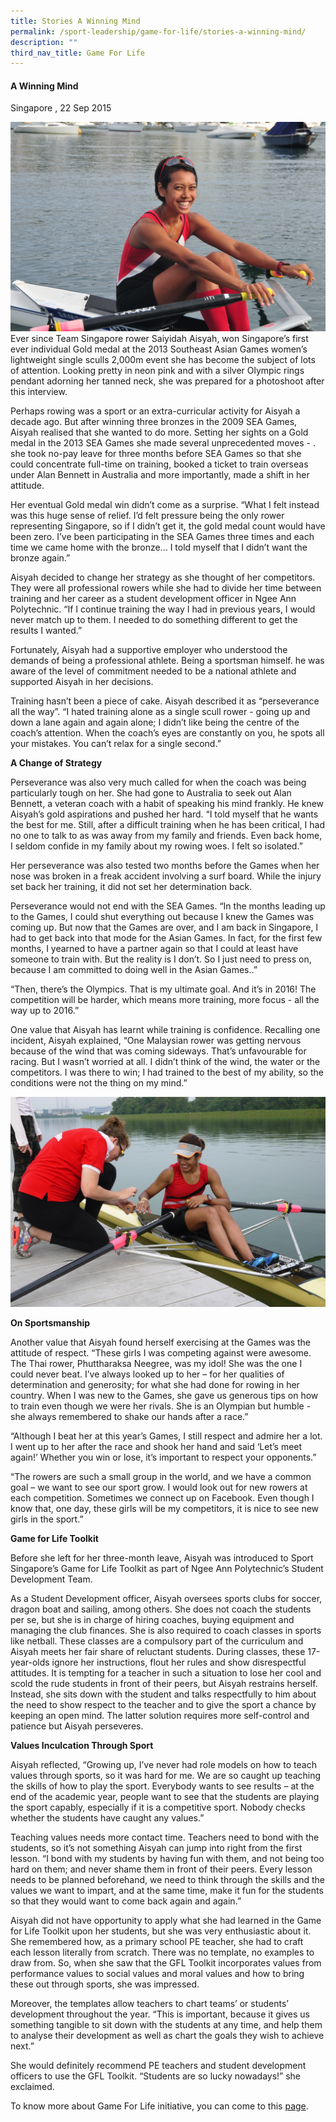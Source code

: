 ```yaml
---
title: Stories A Winning Mind
permalink: /sport-leadership/game-for-life/stories-a-winning-mind/
description: ""
third_nav_title: Game For Life
---
```

#### **A Winning Mind**
Singapore , 22 Sep 2015

![Rowing Saiyidah](/images/Sport%20Education/Sports%20Leadership/Game%20For%20Life/Stories/Rowing__Saiyidah.jpeg)
Ever since Team Singapore rower Saiyidah Aisyah, won Singapore’s first ever individual Gold medal at the 2013 Southeast Asian Games women’s lightweight single sculls 2,000m event she has become the subject of lots of attention. Looking pretty in neon pink and with a silver Olympic rings pendant adorning her tanned neck, she was prepared for a photoshoot after this interview.

Perhaps rowing was a sport or an extra-curricular activity for Aisyah a decade ago. But after winning three bronzes in the 2009 SEA Games, Aisyah realised that she wanted to do more. Setting her sights on a Gold medal in the 2013 SEA Games she made several unprecedented moves - . she took no-pay leave for three months before SEA Games so that she could concentrate full-time on training, booked a ticket to train overseas under Alan Bennett in Australia and more importantly, made a shift in her attitude. 

Her eventual Gold medal win didn’t come as a surprise. “What I felt instead was this huge sense of relief. I’d felt pressure being the only rower representing Singapore, so if I didn’t get it, the gold medal count would have been zero. I’ve been participating in the SEA Games three times and each time we came home with the bronze... I told myself that I didn’t want the bronze again.”

Aisyah decided to change her strategy as she thought of her competitors. They were all professional rowers while she had to divide her time between training and her career as a student development officer in Ngee Ann Polytechnic. “If I continue training the way I had in previous years, I would never match up to them. I needed to do something different to get the results I wanted.” 

Fortunately, Aisyah had a supportive employer who understood the demands of being a professional athlete. Being a sportsman himself. he was aware of the level of commitment needed to be a national athlete and supported Aisyah in her decisions.

Training hasn’t been a piece of cake. Aisyah described it as “perseverance all the way”. “I hated training alone as a single scull rower - going up and down a lane again and again alone; I didn’t like being the centre of the coach’s attention. When the coach’s eyes are constantly on you, he spots all your mistakes. You can’t relax for a single second.”

**A Change of Strategy**

Perseverance was also very much called for when the coach was being particularly tough on her. She had gone to Australia to seek out Alan Bennett, a veteran coach with a habit of speaking his mind frankly. He knew Aisyah’s gold aspirations and pushed her hard. “I told myself that he wants the best for me. Still, after a difficult training when he has been critical, I had no one to talk to as was away from my family and friends. Even back home, I seldom confide in my family about my rowing woes. I felt so isolated.”

Her perseverance was also tested two months before the Games when her nose was broken in a freak accident involving a surf board. While the injury set back her training, it did not set her determination back.

Perseverance would not end with the SEA Games. “In the months leading up to the Games, I could shut everything out because I knew the Games was coming up. But now that the Games are over, and I am back in Singapore, I had to get back into that mode for the Asian Games. In fact, for the first few months, I yearned to have a partner again so that I could at least have someone to train with. But the reality is I don’t. So I just need to press on, because I am committed to doing well in the Asian Games..”

“Then, there’s the Olympics. That is my ultimate goal. And it’s in 2016! The competition will be harder, which means more training, more focus - all the way up to 2016.”

One value that Aisyah has learnt while training is confidence. Recalling one incident, Aisyah explained, “One Malaysian rower was getting nervous because of the wind that was coming sideways. That’s unfavourable for racing. But I wasn’t worried at all. I didn’t think of the wind, the water or the competitors. I was there to win; I had trained to the best of my ability, so the conditions were not the thing on my mind.”

![](/images/Sport%20Education/Sports%20Leadership/Game%20For%20Life/Stories/aisyah_2.jpeg)

**On Sportsmanship**

Another value that Aisyah found herself exercising at the Games was the attitude of respect. “These girls I was competing against were awesome. The Thai rower, Phuttharaksa Neegree, was my idol! She was the one I could never beat. I’ve always looked up to her – for her qualities of determination and generosity; for what she had done for rowing in her country. When I was new to the Games, she gave us generous tips on how to train even though we were her rivals. She is an Olympian but humble - she always remembered to shake our hands after a race.”

“Although I beat her at this year’s Games, I still respect and admire her a lot. I went up to her after the race and shook her hand and said ‘Let’s meet again!’ Whether you win or lose, it’s important to respect your opponents.”

“The rowers are such a small group in the world, and we have a common goal – we want to see our sport grow. I would look out for new rowers at each competition. Sometimes we connect up on Facebook. Even though I know that, one day, these girls will be my competitors, it is nice to see new girls in the sport.”

**Game for Life Toolkit**

Before she left for her three-month leave, Aisyah was introduced to Sport Singapore’s Game for Life Toolkit as part of Ngee Ann Polytechnic’s Student Development Team.

As a Student Development officer, Aisyah oversees sports clubs for soccer, dragon boat and sailing, among others. She does not coach the students per se, but she is in charge of hiring coaches, buying equipment and managing the club finances. She is also required to coach classes in sports like netball. These classes are a compulsory part of the curriculum and Aisyah meets her fair share of reluctant students. During classes, these 17-year-olds ignore her instructions, flout her rules and show disrespectful attitudes. It is tempting for a teacher in such a situation to lose her cool and scold the rude students in front of their peers, but Aisyah restrains herself. Instead, she sits down with the student and talks respectfully to him about the need to show respect to the teacher and to give the sport a chance by keeping an open mind. The latter solution requires more self-control and patience but Aisyah perseveres.

**Values Inculcation Through Sport**

Aisyah reflected, “Growing up, I’ve never had role models on how to teach values through sports, so it was hard for me. We are so caught up teaching the skills of how to play the sport. Everybody wants to see results – at the end of the academic year, people want to see that the students are playing the sport capably, especially if it is a competitive sport. Nobody checks whether the students have caught any values.”

Teaching values needs more contact time. Teachers need to bond with the students, so it’s not something Aisyah can jump into right from the first lesson. “I bond with my students by having fun with them, and not being too hard on them; and never shame them in front of their peers. Every lesson needs to be planned beforehand, we need to think through the skills and the values we want to impart, and at the same time, make it fun for the students so that they would want to come back again and again.”

Aisyah did not have opportunity to apply what she had learned in the Game for Life Toolkit upon her students, but she was very enthusiastic about it. She remembered how, as a primary school PE teacher, she had to craft each lesson literally from scratch. There was no template, no examples to draw from. So, when she saw that the GFL Toolkit incorporates values from performance values to social values and moral values and how to bring these out through sports, she was impressed.

Moreover, the templates allow teachers to chart teams’ or students’ development throughout the year. “This is important, because it gives us something tangible to sit down with the students at any time, and help them to analyse their development as well as chart the goals they wish to achieve next.”

She would definitely recommend PE teachers and student development officers to use the GFL Toolkit. “Students are so lucky nowadays!” she exclaimed.

To know more about Game For Life initiative, you can come to this [page](/sports-education/sports-leadership/game-for-life/).